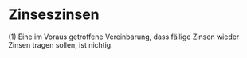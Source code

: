 # Zinseszinsen

(1) Eine im Voraus getroffene Vereinbarung, dass fällige Zinsen wieder Zinsen tragen sollen, ist nichtig.
